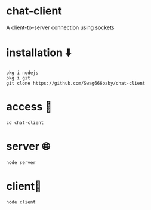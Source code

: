 # chat-client
A client-to-server connection using sockets 

# installation  ⬇️
```
pkg i nodejs
pkg i git
git clone https://github.com/Swag666baby/chat-client
```

# access  🔌
```
cd chat-client
```

# server 🌐
```
node server
```

# client👤
```
node client
```

